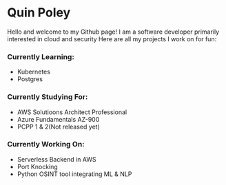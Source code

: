 # Quin Poley
  Hello and welcome to my Github page! 
  I am a software developer primarily interested in cloud and security
  Here are all my projects I work on for fun:
<!--
**QuinPoley/QuinPoley** is a ✨ _special_ ✨ repository because its `README.md` (this file) appears on your GitHub profile.
-->
### Currently Learning:
  * Kubernetes
  * Postgres
### Currently Studying For:
  * AWS Solutioons Architect Professional
  * Azure Fundamentals AZ-900
  * PCPP 1 & 2(Not released yet)
### Currently Working On:
  * Serverless Backend in AWS
  * Port Knocking
  * Python OSINT tool integrating ML & NLP


